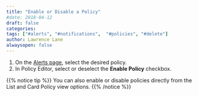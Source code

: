 ```yaml
---
title: "Enable or Disable a Policy"
#date: 2018-04-12
draft: false
categories:
tags: ["#alerts", "#notifications",  "#policies", "#delete"]
author: Lawrence Lane
alwaysopen: false
---
```


1. On the [Alerts page][1], select the desired policy.
2. In Policy Editor, select or deselect the **Enable Policy** checkbox.

{{% notice tip %}}
You can also enable or disable policies directly from the List and Card Policy view options.
{{% /notice %}}


[1]: /capacity-monitoring/alerts-page
